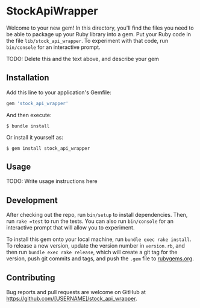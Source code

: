 # StockApiWrapper

Welcome to your new gem! In this directory, you'll find the files you need to be able to package up your Ruby library into a gem. Put your Ruby code in the file `lib/stock_api_wrapper`. To experiment with that code, run `bin/console` for an interactive prompt.

TODO: Delete this and the text above, and describe your gem

## Installation

Add this line to your application's Gemfile:

```ruby
gem 'stock_api_wrapper'
```

And then execute:

    $ bundle install

Or install it yourself as:

    $ gem install stock_api_wrapper

## Usage

TODO: Write usage instructions here

## Development

After checking out the repo, run `bin/setup` to install dependencies. Then, run `rake =test` to run the tests. You can also run `bin/console` for an interactive prompt that will allow you to experiment.

To install this gem onto your local machine, run `bundle exec rake install`. To release a new version, update the version number in `version.rb`, and then run `bundle exec rake release`, which will create a git tag for the version, push git commits and tags, and push the `.gem` file to [rubygems.org](https://rubygems.org).

## Contributing

Bug reports and pull requests are welcome on GitHub at https://github.com/[USERNAME]/stock_api_wrapper.

